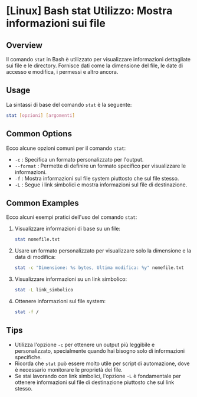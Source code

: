 # [Linux] Bash stat Utilizzo: Mostra informazioni sui file

## Overview
Il comando `stat` in Bash è utilizzato per visualizzare informazioni dettagliate sui file e le directory. Fornisce dati come la dimensione del file, le date di accesso e modifica, i permessi e altro ancora.

## Usage
La sintassi di base del comando `stat` è la seguente:

```bash
stat [opzioni] [argomenti]
```

## Common Options
Ecco alcune opzioni comuni per il comando `stat`:

- `-c` : Specifica un formato personalizzato per l'output.
- `--format` : Permette di definire un formato specifico per visualizzare le informazioni.
- `-f` : Mostra informazioni sul file system piuttosto che sul file stesso.
- `-L` : Segue i link simbolici e mostra informazioni sul file di destinazione.

## Common Examples
Ecco alcuni esempi pratici dell'uso del comando `stat`:

1. Visualizzare informazioni di base su un file:
   ```bash
   stat nomefile.txt
   ```

2. Usare un formato personalizzato per visualizzare solo la dimensione e la data di modifica:
   ```bash
   stat -c "Dimensione: %s bytes, Ultima modifica: %y" nomefile.txt
   ```

3. Visualizzare informazioni su un link simbolico:
   ```bash
   stat -L link_simbolico
   ```

4. Ottenere informazioni sul file system:
   ```bash
   stat -f /
   ```

## Tips
- Utilizza l'opzione `-c` per ottenere un output più leggibile e personalizzato, specialmente quando hai bisogno solo di informazioni specifiche.
- Ricorda che `stat` può essere molto utile per script di automazione, dove è necessario monitorare le proprietà dei file.
- Se stai lavorando con link simbolici, l'opzione `-L` è fondamentale per ottenere informazioni sul file di destinazione piuttosto che sul link stesso.